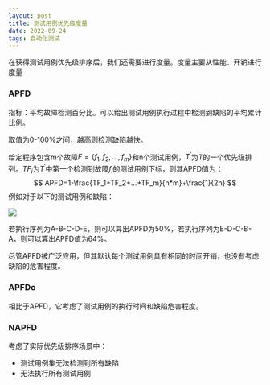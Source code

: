 ```yaml
---
layout: post
title: 测试用例优先级度量
date: 2022-09-24
tags: 自动化测试
---
```


在获得测试用例优先级排序后，我们还需要进行度量。度量主要从性能、开销进行度量

### APFD

指标：平均故障检测百分比。可以给出测试用例执行过程中检测到缺陷的平均累计比例。

取值为0-100%之间，越高则检测缺陷越快。

给定程序包含m个故障$F=\{f_1,f_2,...,f_m\}$和n个测试用例，$T^{'}$为$T$的一个优先级排列。$TF_i$为$T^{'}$中第一个检测到故障$f_i$的测试用例下标，则其APFD值为：
$$
APFD=1-\frac{TF_1+TF_2+...+TF_m}{n*m}+\frac{1}{2n}
$$
例如对于以下的测试用例和缺陷：

![](https://newtank1.github.io/assets/images/QQ截图20220924163539.png)

若执行序列为A-B-C-D-E，则可以算出APFD为50%，若执行序列为E-D-C-B-A，则可以算出APFD值为64%。

尽管APFD被广泛应用，但其默认每个测试用例具有相同的时间开销，也没有考虑缺陷的危害程度。

### APFDc

相比于APFD，它考虑了测试用例的执行时间和缺陷危害程度。

### NAPFD

考虑了实际优先级排序场景中：

- 测试用例集无法检测到所有缺陷
- 无法执行所有测试用例
